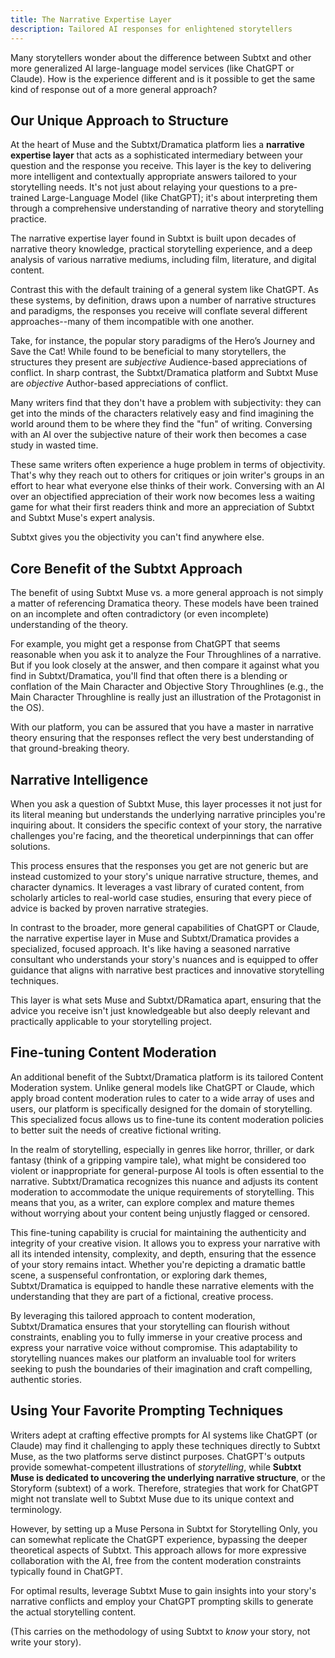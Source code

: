 ```yaml
---
title: The Narrative Expertise Layer
description: Tailored AI responses for enlightened storytellers
---
```


Many storytellers wonder about the difference between Subtxt and other more generalized AI large-language model services (like ChatGPT or Claude). How is the experience different and is it possible to get the same kind of response out of a more general approach?

## Our Unique Approach to Structure

At the heart of Muse and the Subtxt/Dramatica platform lies a **narrative expertise layer** that acts as a sophisticated intermediary between your question and the response you receive. This layer is the key to delivering more intelligent and contextually appropriate answers tailored to your storytelling needs. It's not just about relaying your questions to a pre-trained Large-Language Model (like ChatGPT); it's about interpreting them through a comprehensive understanding of narrative theory and storytelling practice.

The narrative expertise layer found in Subtxt is built upon decades of narrative theory knowledge, practical storytelling experience, and a deep analysis of various narrative mediums, including film, literature, and digital content.

Contrast this with the default training of a general system like ChatGPT. As these systems, by definition, draws upon a number of narrative structures and paradigms, the responses you receive will conflate several different approaches--many of them incompatible with one another.

Take, for instance, the popular story paradigms of the Hero’s Journey and Save the Cat!  While found to be beneficial to many storytellers, the structures they present are _subjective_ Audience-based appreciations of conflict. In sharp contrast, the Subtxt/Dramatica platform and Subtxt Muse are _objective_ Author-based appreciations of conflict. 

Many writers find that they don't have a problem with subjectivity: they can get into the minds of the characters relatively easy and find imagining the world around them to be where they find the "fun" of writing. Conversing with an AI over the subjective nature of their work then becomes a case study in wasted time.

These same writers often experience a huge problem in terms of objectivity. That's why they reach out to others for critiques or join writer's groups in an effort to hear what everyone else thinks of their work. Conversing with an AI over an objectified appreciation of their work now becomes less a waiting game for what their first readers think and more an appreciation of Subtxt and Subtxt Muse's expert analysis.

Subtxt gives you the objectivity you can't find anywhere else.

## Core Benefit of the Subtxt Approach

The benefit of using Subtxt Muse vs. a more general approach is not simply a matter of referencing Dramatica theory. These models have been trained on an incomplete and often contradictory (or even incomplete) understanding of the theory. 

For example, you might get a response from ChatGPT that seems reasonable when you ask it to analyze the Four Throughlines of a narrative. But if you look closely at the answer, and then compare it against what you find in Subtxt/Dramatica, you'll find that often there is a blending or conflation of the Main Character and Objective Story Throughlines (e.g., the Main Character Throughline is really just an illustration of the Protagonist in the OS).
 
With our platform, you can be assured that you have a master in narrative theory ensuring that the responses reflect the very best understanding of that ground-breaking theory.

## Narrative Intelligence

When you ask a question of Subtxt Muse, this layer processes it not just for its literal meaning but understands the underlying narrative principles you're inquiring about. It considers the specific context of your story, the narrative challenges you're facing, and the theoretical underpinnings that can offer solutions.

This process ensures that the responses you get are not generic but are instead customized to your story's unique narrative structure, themes, and character dynamics. It leverages a vast library of curated content, from scholarly articles to real-world case studies, ensuring that every piece of advice is backed by proven narrative strategies.

In contrast to the broader, more general capabilities of ChatGPT or Claude, the narrative expertise layer in Muse and Subtxt/Dramatica provides a specialized, focused approach. It's like having a seasoned narrative consultant who understands your story's nuances and is equipped to offer guidance that aligns with narrative best practices and innovative storytelling techniques.

This layer is what sets Muse and Subtxt/DRamatica apart, ensuring that the advice you receive isn't just knowledgeable but also deeply relevant and practically applicable to your storytelling project.

## Fine-tuning Content Moderation

An additional benefit of the Subtxt/Dramatica platform is its tailored Content Moderation system. Unlike general models like ChatGPT or Claude, which apply broad content moderation rules to cater to a wide array of uses and users, our platform is specifically designed for the domain of storytelling. This specialized focus allows us to fine-tune its content moderation policies to better suit the needs of creative fictional writing.

In the realm of storytelling, especially in genres like horror, thriller, or dark fantasy (think of a gripping vampire tale), what might be considered too violent or inappropriate for general-purpose AI tools is often essential to the narrative. Subtxt/Dramatica recognizes this nuance and adjusts its content moderation to accommodate the unique requirements of storytelling. This means that you, as a writer, can explore complex and mature themes without worrying about your content being unjustly flagged or censored.

This fine-tuning capability is crucial for maintaining the authenticity and integrity of your creative vision. It allows you to express your narrative with all its intended intensity, complexity, and depth, ensuring that the essence of your story remains intact. Whether you're depicting a dramatic battle scene, a suspenseful confrontation, or exploring dark themes, Subtxt/Dramatica is equipped to handle these narrative elements with the understanding that they are part of a fictional, creative process.

By leveraging this tailored approach to content moderation, Subtxt/Dramatica ensures that your storytelling can flourish without constraints, enabling you to fully immerse in your creative process and express your narrative voice without compromise. This adaptability to storytelling nuances makes our platform an invaluable tool for writers seeking to push the boundaries of their imagination and craft compelling, authentic stories.

## Using Your Favorite Prompting Techniques

Writers adept at crafting effective prompts for AI systems like ChatGPT (or Claude) may find it challenging to apply these techniques directly to Subtxt Muse, as the two platforms serve distinct purposes. ChatGPT's outputs provide somewhat-competent illustrations of _storytelling_, while **Subtxt Muse is dedicated to uncovering the underlying narrative structure**, or the Storyform (subtext) of a work. Therefore, strategies that work for ChatGPT might not translate well to Subtxt Muse due to its unique context and terminology.

However, by setting up a Muse Persona in Subtxt for Storytelling Only, you can somewhat replicate the ChatGPT experience, bypassing the deeper theoretical aspects of Subtxt. This approach allows for more expressive collaboration with the AI, free from the content moderation constraints typically found in ChatGPT.

For optimal results, leverage Subtxt Muse to gain insights into your story's narrative conflicts and employ your ChatGPT prompting skills to generate the actual storytelling content.

(This carries on the methodology of using Subtxt to _know_ your story, not write your story).